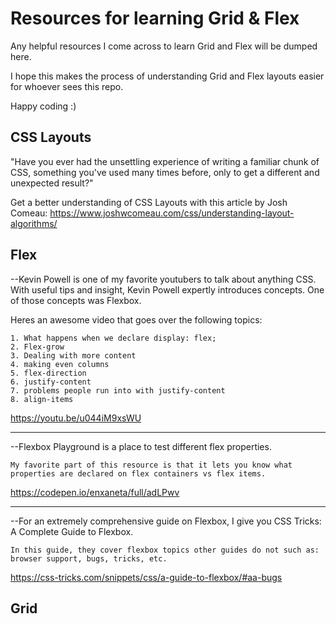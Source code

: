 
# Resources for learning Grid & Flex

Any helpful resources I come across to learn Grid and Flex will be dumped here. 

I hope this makes the process of understanding Grid and Flex layouts easier for whoever sees this repo. 

Happy coding :)

## CSS Layouts

"Have you ever had the unsettling experience of writing a familiar chunk of CSS, something you've used many times before, only to get a different and unexpected result?"

Get a better understanding of CSS Layouts with this article by Josh Comeau: 
https://www.joshwcomeau.com/css/understanding-layout-algorithms/


## Flex
--Kevin Powell is one of my favorite youtubers to talk about anything CSS. With useful tips and insight, Kevin Powell expertly introduces concepts. One of those concepts was Flexbox.

Heres an awesome video that goes over the following topics:

    1. What happens when we declare display: flex;
    2. Flex-grow
    3. Dealing with more content
    4. making even columns
    5. flex-direction
    6. justify-content
    7. problems people run into with justify-content
    8. align-items

https://youtu.be/u044iM9xsWU

____________________

--Flexbox Playground is a place to test different flex properties.

    My favorite part of this resource is that it lets you know what properties are declared on flex containers vs flex items.

https://codepen.io/enxaneta/full/adLPwv


________________________
--For an extremely comprehensive guide on Flexbox, I give you CSS Tricks: A Complete Guide to Flexbox.

    In this guide, they cover flexbox topics other guides do not such as: browser support, bugs, tricks, etc.

https://css-tricks.com/snippets/css/a-guide-to-flexbox/#aa-bugs
## Grid
